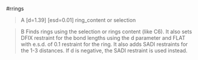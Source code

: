 #rrings

>A [d=1.39] [esd=0.01] ring_content or selection

>B Finds rings using the selection or rings content (like C6). It also sets DFIX restraint for the bond lengths using the d parameter and FLAT with e.s.d. of 0.1 restraint for the ring. It also adds SADI restraints for the 1-3 distances. If d is negative, the SADI restraint is used instead.
